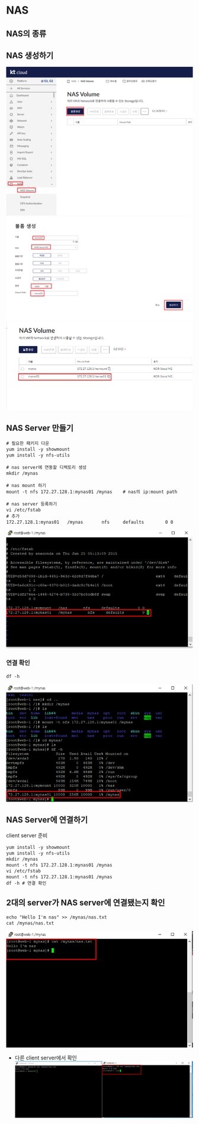 # NAS

## NAS의 종류

## NAS 생성하기
![image](./image/ktcloud_nas/1.png)<br/>
![image](./image/ktcloud_nas/2.png)<br/>
![image](./image/ktcloud_nas/3.png)<br/>

## NAS Server 만들기
```shell
# 필요한 패키지 다운
yum install -y showmount
yum install -y nfs-utils

# nas server에 연동할 디렉토리 생성
mkdir /mynas

# nas mount 하기
mount -t nfs 172.27.128.1:mynas01 /mynas    # nas의 ip:mount path

# nas server 등록하기
vi /etc/fstab
# 추가
172.27.128.1:mynas01   /mynas       nfs     defaults        0 0
```
![image](./image/ktcloud_nas/5.png)<br/>
### 연결 확인
```
df -h
```
![image](./image/ktcloud_nas/4.png)<br/>

## NAS Server에 연결하기
client server 준비<br/>
```shell
yum install -y showmount
yum install -y nfs-utils
mkdir /mynas
mount -t nfs 172.27.128.1:mynas01 /mynas
vi /etc/fstab
mount -t nfs 172.27.128.1:mynas01 /mynas
df -h # 연결 확인
```
## 2대의 server가 NAS server에 연결됐는지 확인
```shell
echo "Hello I'm nas" >> /mynas/nas.txt
cat /mynas/nas.txt
```
![image](./image/ktcloud_nas/6.png)<br/>

- 다른 client server에서 확인
    ![image](./image/ktcloud_nas/7.png)<br/>






